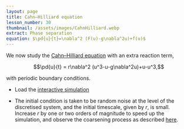 ```yaml
---
layout: page
title: Cahn–Hilliard equation
lesson_number: 30
thumbnail: /assets/images/CahnHilliard.webp
extract: Phase separation
equation: $\pd{u}{t}=\nabla^2 (F(u)-g\nabla^2u)+f(u)$
---
```

We now study the [Cahn–Hilliard equation](https://en.wikipedia.org/wiki/Cahn%E2%80%93Hilliard_equation) with an extra reaction term,

$$\pd{u}{t} = r\nabla^2 (u^3-u-g\nabla^2u)+u-u^3,$$

with periodic boundary conditions.

* Load the [interactive simulation](/sim/?preset=CahnHilliard) 

* The initial condition is taken to be random noise at the level of the discretised system, and the initial timescale, given by $r$, is small. Increase $r$ by one or two orders of magnitude to speed up the simulation, and observe the coarsening process as described [here](https://people.maths.ox.ac.uk/trefethen/pdectb/cahn2.pdf).
